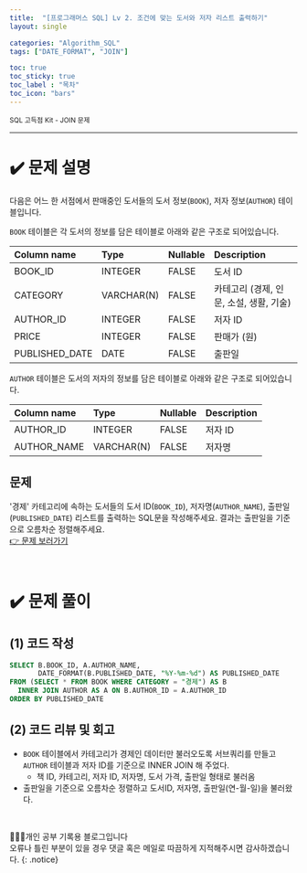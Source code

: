 ```yaml
---
title:  "[프로그래머스 SQL] Lv 2. 조건에 맞는 도서와 저자 리스트 출력하기"
layout: single

categories: "Algorithm_SQL"
tags: ["DATE_FORMAT", "JOIN"]

toc: true
toc_sticky: true
toc_label : "목차"
toc_icon: "bars"
---
```


<small>SQL 고득점 Kit - JOIN 문제</small>

***

# <span class="half_HL">✔️ 문제 설명</span>
다음은 어느 한 서점에서 판매중인 도서들의 도서 정보(```BOOK```), 저자 정보(```AUTHOR```) 테이블입니다.

```BOOK``` 테이블은 각 도서의 정보를 담은 테이블로 아래와 같은 구조로 되어있습니다.

|Column name|	Type	|Nullable|	Description|
|:----------|:------|:-------|:------------|
|BOOK_ID|	INTEGER|	FALSE|	도서 ID|
|CATEGORY	|VARCHAR(N)	|FALSE|	카테고리 (경제, 인문, 소설, 생활, 기술)|
|AUTHOR_ID|	INTEGER	|FALSE|	저자 ID|
|PRICE|	INTEGER	|FALSE|	판매가 (원)|
|PUBLISHED_DATE|	DATE|	FALSE|	출판일|

```AUTHOR``` 테이블은 도서의 저자의 정보를 담은 테이블로 아래와 같은 구조로 되어있습니다.

|Column name|	Type|	Nullable|	Description|
|:----------|:----------|:------|:-------------|
|AUTHOR_ID	|INTEGER	|FALSE|	저자 ID|
|AUTHOR_NAME|	VARCHAR(N)	|FALSE|	저자명|

## 문제
'경제' 카테고리에 속하는 도서들의 도서 ID(```BOOK_ID```), 저자명(```AUTHOR_NAME```), 출판일(```PUBLISHED_DATE```) 리스트를 출력하는 SQL문을 작성해주세요.
결과는 출판일을 기준으로 오름차순 정렬해주세요.
<br>[👉 문제 보러가기](https://school.programmers.co.kr/learn/courses/30/lessons/144854)

<br>

# <span class="half_HL">✔️ 문제 풀이</span>
## (1) 코드 작성
```sql
SELECT B.BOOK_ID, A.AUTHOR_NAME, 
       DATE_FORMAT(B.PUBLISHED_DATE, "%Y-%m-%d") AS PUBLISHED_DATE
FROM (SELECT * FROM BOOK WHERE CATEGORY = "경제") AS B
  INNER JOIN AUTHOR AS A ON B.AUTHOR_ID = A.AUTHOR_ID
ORDER BY PUBLISHED_DATE
```

## (2) 코드 리뷰 및 회고
- ```BOOK``` 테이블에서 카테고리가 경제인 데이터만 불러오도록 서브쿼리를 만들고 ```AUTHOR``` 테이블과 저자 ID를 기준으로 INNER JOIN 해 주었다.
  - 책 ID, 카테고리, 저자 ID, 저자명, 도서 가격, 출판일 형태로 불러옴
- 출판일을 기준으로 오름차순 정렬하고 도서ID, 저자명, 출판일(연-월-일)을 불러왔다.

<br>

👩🏻‍💻개인 공부 기록용 블로그입니다
<br>오류나 틀린 부분이 있을 경우 댓글 혹은 메일로 따끔하게 지적해주시면 감사하겠습니다.
{: .notice}